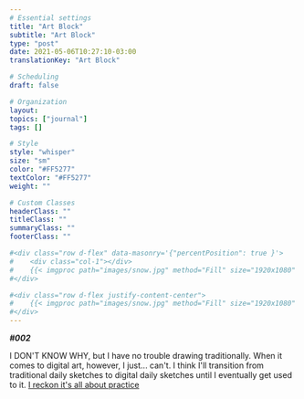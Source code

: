 ```yaml
---
# Essential settings
title: "Art Block"
subtitle: "Art Block"
type: "post"
date: 2021-05-06T10:27:10-03:00
translationKey: "Art Block"

# Scheduling
draft: false

# Organization
layout:
topics: ["journal"]
tags: []

# Style
style: "whisper"
size: "sm"
color: "#FF5277"
textColor: "#FF5277"
weight: ""

# Custom Classes
headerClass: ""
titleClass: ""
summaryClass: ""
footerClass: ""

#<div class="row d-flex" data-masonry='{"percentPosition": true }'>
#    <div class="col-1"></div>
#    {{< imgproc path="images/snow.jpg" method="Fill" size="1920x1080" col="8" >}}
#</div>

#<div class="row d-flex justify-content-center">
#    {{< imgproc path="images/snow.jpg" method="Fill" size="1920x1080" col="8" >}}
#</div>
---
```


***#002***

I DON'T KNOW WHY, but I have no trouble drawing traditionally. When it comes to digital art, however, I just... can't. I think I'll transition from traditional daily sketches to digital daily sketches until I eventually get used to it. <ins>I reckon it's all about practice</ins>